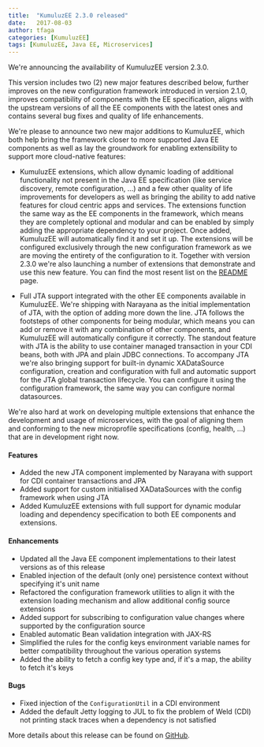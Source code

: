 ```yaml
---
title:  "KumuluzEE 2.3.0 released"
date:   2017-08-03
author: tfaga
categories: [KumuluzEE]
tags: [KumuluzEE, Java EE, Microservices]
---
```


We're announcing the availability of KumuluzEE version 2.3.0.

This version includes two (2) new major features described below, further improves on the new configuration framework introduced in version 2.1.0, improves compatibility of components with the EE specification, aligns with the upstream versions of all the EE components with the latest ones and contains several bug fixes and quality of life enhancements.

<!--more-->

We're please to announce two new major additions to KumuluzEE, which both help bring the framework closer to more supported Java EE components as well as lay the groundwork for enabling extensibility to support more cloud-native features:

* KumuluzEE extensions, which allow dynamic loading of additional functionality not present in the Java EE specification (like service discovery, remote configuration, ...) and a few other quality of life improvements for developers as well as bringing the ability to add native features for cloud centric apps and services. The extensions function the same way as the EE components in the framework, which means they are completely optional and modular and can be enabled by simply adding the appropriate dependency to your project. Once added, KumuluzEE will automatically find it and set it up. The extensions will be configured exclusively through the new configuration framework as we are moving the entirety of the configuration to it. Together with version 2.3.0 we're also launching a number of extensions that demonstrate and use this new feature. You can find the most resent list on the [README](https://github.com/kumuluz/kumuluzee) page.

* Full JTA support integrated with the other EE components available in KumuluzEE. We're shipping with Narayana as the initial implementation of JTA, with the option of adding more down the line. JTA follows the footsteps of other components for being modular, which means you can add or remove it with any combination of other components, and KumuluzEE will automatically configure it correctly. The standout feature with JTA is the ability to use container managed transaction in your CDI beans, both with JPA and plain JDBC connections. To accompany JTA we're also bringing support for built-in dynamic XADataSource configuration, creation and configuration with full and automatic support for the JTA global transaction lifecycle. You can configure it using the configuration framework, the same way you can configure normal datasources.

We're also hard at work on developing multiple extensions that enhance the development and usage of microservices, with the goal of aligning them and conforming to the new microprofile specifications (config, health, ...) that are in development right now.

#### Features

- Added the new JTA component implemented by Narayana with support for CDI container transactions and JPA
- Added support for custom initialised XADataSources with the config framework when using JTA
- Added KumuluzEE extensions with full support for dynamic modular loading and dependency specification to both EE components and extensions.

#### Enhancements

- Updated all the Java EE component implementations to their latest versions as of this release
- Enabled injection of the default (only one) persistence context without specifying it's unit name
- Refactored the configuration framework utilities to align it with the extension loading mechanism and allow additional config source extensions
- Added support for subscribing to configuration value changes where supported by the configuration source
- Enabled automatic Bean validation integration with JAX-RS
- Simplified the rules for the config keys environment variable names for better compatibility throughout the various operation systems
- Added the ability to fetch a config key type and, if it's a map, the ability to fetch it's keys

#### Bugs

- Fixed injection of the `ConfigurationUtil` in a CDI environment
- Added the default Jetty logging to JUL to fix the problem of Weld (CDI) not printing stack traces when a
dependency is not satisfied

More details about this release can be found on [GitHub](https://github.com/kumuluz/kumuluzee/releases/tag/v2.3.0).
